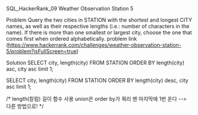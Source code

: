 SQL_HackerRank_09
Weather Observation Station 5

Problem
Query the two cities in STATION with the shortest and longest CITY names, as well as their respective lengths (i.e.: number of characters in the name). If there is more than one smallest or largest city, choose the one that comes first when ordered alphabetically.
problem link (https://www.hackerrank.com/challenges/weather-observation-station-5/problem?isFullScreen=true)

Solution
SELECT city, length(city)
FROM STATION
ORDER BY length(city) asc, city asc
limit 1;

SELECT city, length(city)
FROM STATION
ORDER BY length(city) desc, city asc
limit 1;



/* length(칼럼) 길이 함수 사용
union은 order by가 쿼리 맨 마지막에 1번 온다
--> 다른 방법으로!
*/